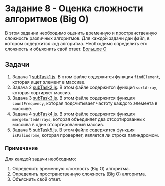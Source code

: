 # Задание 8 - Оценка сложности алгоритмов (Big O)

В этом задании необходимо оценить временную и пространственную сложность различных алгоритмов. Для каждой задачи дан файл, в котором содержится код алгоритма. Необходимо определить его сложность и объяснить свой ответ.
[Большое О](https://proglib.io/p/chto-takoe-o-bolshoe-obyasnyaem-na-prostyh-primerah-2024-04-27)

## Задачи

1. Задача 1 [subTask1.js](./subTask1.js). В этом файле содержится функция `findElement`, которая ищет элемент в массиве.
2. Задача 2 [subTask2.js](./subTask2.js). В этом файле содержится функция `sortArray`, которая сортирует массив.
3. Задача 3 [subTask3.js](./subTask3.js). В этом файле содержится функция `countFrequency`, которая подсчитывает частоту каждого элемента в массиве.
4. Задача 4 [subTask4.js](./subTask4.js). В этом файле содержится функция `mergeSortedArrays`, которая объединяет два отсортированных массива в один отсортированный массив.
5. Задача 5 [subTask5.js](./subTask4.js). В этом файле содержится функция `isPalindrome`, которая проверяет, является ли строка палиндромом.

### Примечание

Для каждой задачи необходимо:

1. Определить временную сложность (Big O) алгоритма.
2. Определить пространственную сложность (Big O) алгоритма.
3. Объяснить свой ответ.
